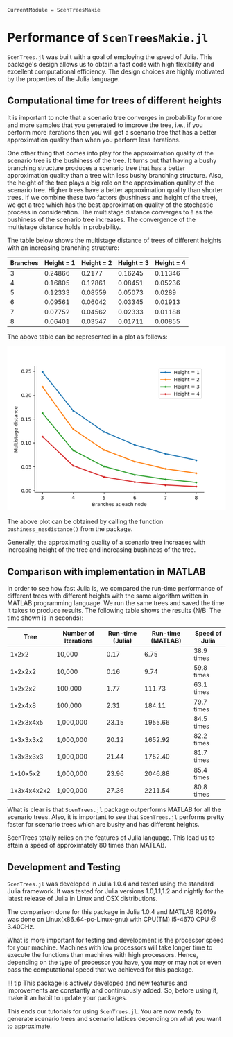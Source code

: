 ```@meta
CurrentModule = ScenTreesMakie
```

# Performance of `ScenTreesMakie.jl`

`ScenTrees.jl` was built with a goal of employing the speed of Julia. This package's design allows us to obtain a fast code with high flexibility and excellent computational efficiency. The design choices are highly motivated by the properties of the Julia language.

## Computational time for trees of different heights

It is important to note that a scenario tree converges in probability for more and more samples that you generated to improve the tree, i.e., if you perform more iterations then you will get a scenario tree that has a better approximation quality than when you perform less iterations.

One other thing that comes into play for the approximation quality of the scenario tree is the bushiness of the tree. It turns out that having a bushy branching structure produces a scenario tree that has a better approximation quality than a tree with less bushy branching structure. Also, the height of the tree plays a big role on the approximation quality of the scenario tree. Higher trees have a better approximation quality than shorter trees. If we combine these two factors (bushiness and height of the tree), we get a tree which has the best approximation quality of the stochastic process in consideration. The multistage distance converges to ``0`` as the bushiness of the scenario tree increases. The convergence of the multistage distance holds in probability.

The table below shows the multistage distance of trees of different heights with an increasing branching structure:

|Branches   | Height = 1 | Height = 2 | Height = 3 | Height = 4 |
|-----------|------------|------------|------------|------------|
| 3 | 0.24866 | 0.2177  | 0.16245 | 0.11346 |
| 4 | 0.16805 | 0.12861 | 0.08451 | 0.05236 |
| 5 | 0.12333 | 0.08559 | 0.05073 | 0.0289  |
| 6 | 0.09561 | 0.06042 | 0.03345 | 0.01913 |
| 7 | 0.07752 | 0.04562 | 0.02333 | 0.01188 |
| 8 | 0.06401 | 0.03547 | 0.01711 | 0.00855 |

The above table can be represented in a plot as follows:

![Multistage distance for trees of different heights](../assets/diffHeights.png)

The above plot can be obtained by calling the function `bushiness_nesdistance()` from the package.

Generally, the approximating quality of a scenario tree increases with increasing height of the tree and increasing bushiness of the tree.

## Comparison with implementation in MATLAB

In order to see how fast Julia is, we compared the run-time performance of different trees with different heights with the same algorithm written in MATLAB programming language. We run the same trees and saved the time it takes to produce results. The following table shows the results (N/B: The time shown is in seconds):

| Tree           | Number of Iterations | Run-time (Julia) | Run-time (MATLAB) | Speed of Julia |
|----------------|----------------------|--------------|---------------|-------------------|
|1x2x2| 10,000| 0.17 | 6.75 | 38.9 times |
|1x2x2x2| 10,000 | 0.16 | 9.74 | 59.8 times |
|1x2x2x2| 100,000 | 1.77 | 111.73 | 63.1 times |
|1x2x4x8| 100,000 | 2.31 | 184.11 | 79.7 times |
|1x2x3x4x5| 1,000,000| 23.15 | 1955.66 | 84.5 times |
|1x3x3x3x2| 1,000,000| 20.12 | 1652.92 | 82.2 times |
|1x3x3x3x3| 1,000,000| 21.44 | 1752.40  | 81.7 times |
|1x10x5x2 | 1,000,000| 23.96 | 2046.88 | 85.4 times |
|1x3x4x4x2x2| 1,000,000 | 27.36 | 2211.54 | 80.8 times |


What is clear is that `ScenTrees.jl` package outperforms MATLAB for all the scenario trees. Also, it is important to see that `ScenTrees.jl` performs pretty faster for scenario trees which are bushy and has different heights.

ScenTrees totally relies on the features of Julia language. This lead us to attain a speed of approximately 80 times than MATLAB.

## Development and Testing

`ScenTrees.jl` was developed in Julia 1.0.4 and tested using the standard Julia framework. It was tested for Julia versions 1.0,1.1,1.2 and nightly for the latest release of Julia in Linux and OSX distributions.

The comparison done for this package in Julia 1.0.4 and MATLAB R2019a was done on Linux(x86_64-pc-Linux-gnu) with CPU(TM) i5-4670 CPU @ 3.40GHz.

What is more important for testing and development is the processor speed for your machine. Machines with low processors will take longer time to execute the functions than machines with high processors. Hence, depending on the type of processor you have, you may or may not or even pass the computational speed that we achieved for this package.

!!! tip
    This package is actively developed and new features and improvements are constantly and continuously added. So, before using it, make it an habit to update your packages.

This ends our tutorials for using `ScenTrees.jl`. You are now ready to generate scenario trees and scenario lattices depending on what you want to approximate.
